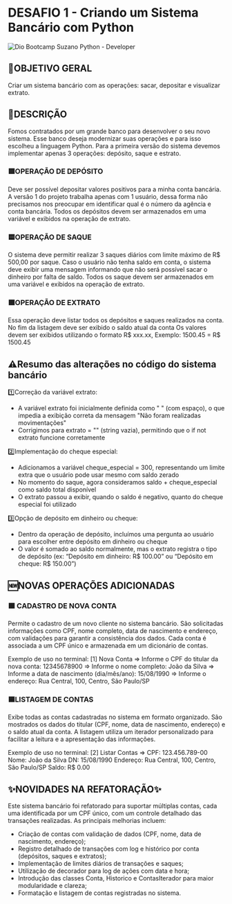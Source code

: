 
# DESAFIO 1 - Criando um Sistema Bancário com Python
![Dio](https://www.dio.me/) Bootcamp Suzano Python - Developer 


## 🎯OBJETIVO GERAL 
Criar um sistema bancário com as operações: sacar, depositar e visualizar extrato.


## 📝DESCRIÇÃO 
Fomos contratados por um grande banco para desenvolver o seu novo sistema. Esse banco deseja modernizar suas operações e para isso escolheu a linguagem Python. Para a primeira versão do sistema devemos implementar apenas 3 operações: depósito, saque e estrato.

### 🟥OPERAÇÃO DE DEPÓSITO 
Deve ser possível depositar valores positivos para a minha conta bancária. A versão 1 do projeto trabalha apenas com 1 usuário, dessa forma não precisamos nos preocupar em identificar qual é o número da agência e conta bancária. Todos os depósitos devem ser armazenados em uma variável e exibidos na operação de extrato.

### 🟨OPERAÇÃO DE SAQUE 
O sistema deve permitir realizar 3 saques diários com limite máximo de R$ 500,00 por saque. Caso o usuário não tenha saldo em conta, o sistema deve exibir uma mensagem informando que não será possível sacar o dinheiro por falta de saldo. Todos os saque devem ser armazenados em uma variável e exibidos na operação de extrato.

### 🟪OPERAÇÃO DE EXTRATO 
Essa operação deve listar todos os depósitos e saques realizados na conta. No fim da listagem deve ser exibido o saldo atual da conta
Os valores devem ser exibidos utilizando o formato R$ xxx.xx,
Exemplo: 1500.45 = R$ 1500.45 

## ⚠️Resumo das alterações no código do sistema bancário

1️⃣Correção da variável extrato:
  - A variável extrato foi inicialmente definida como " " (com espaço), o que impedia a exibição correta da mensagem "Não foram realizadas movimentações"
  - Corrigimos para extrato = "" (string vazia), permitindo que o if not extrato funcione corretamente

2️⃣Implementação do cheque especial:
  - Adicionamos a variável cheque_especial = 300, representando um limite extra que o usuário pode usar mesmo com saldo zerado
  - No momento do saque, agora consideramos saldo + cheque_especial como saldo total disponível
  - O extrato passou a exibir, quando o saldo é negativo, quanto do cheque especial foi utilizado

3️⃣Opção de depósito em dinheiro ou cheque:
  - Dentro da operação de depósito, incluímos uma pergunta ao usuário para escolher entre depósito em dinheiro ou cheque
  - O valor é somado ao saldo normalmente, mas o extrato registra o tipo de depósito (ex: “Depósito em dinheiro: R$ 100.00” ou “Depósito em cheque: R$ 150.00”)

## 🆕NOVAS OPERAÇÕES ADICIONADAS 

### 🟩 CADASTRO DE NOVA CONTA
Permite o cadastro de um novo cliente no sistema bancário. São solicitadas informações como CPF, nome completo, data de nascimento e endereço, com validações para garantir a consistência dos dados. Cada conta é associada a um CPF único e armazenada em um dicionário de contas.

Exemplo de uso no terminal:
[1] Nova Conta
=> Informe o CPF do titular da nova conta: 12345678900
=> Informe o nome completo: João da Silva
=> Informe a data de nascimento (dia/mês/ano): 15/08/1990
=> Informe o endereço: Rua Central, 100, Centro, São Paulo/SP

### 🟦LISTAGEM DE CONTAS
Exibe todas as contas cadastradas no sistema em formato organizado. São mostrados os dados do titular (CPF, nome, data de nascimento, endereço) e o saldo atual da conta. A listagem utiliza um iterador personalizado para facilitar a leitura e a apresentação das informações.

Exemplo de uso no terminal:
[2] Listar Contas
=> 
CPF:        123.456.789-00
Nome:       João da Silva
DN:         15/08/1990
Endereço:   Rua Central, 100, Centro, São Paulo/SP
Saldo:      R$ 0.00

## ✨NOVIDADES NA REFATORAÇÃO✨
Este sistema bancário foi refatorado para suportar múltiplas contas, cada uma identificada por um CPF único, com um controle detalhado das transações realizadas. As principais melhorias incluem:
- Criação de contas com validação de dados (CPF, nome, data de nascimento, endereço);
- Registro detalhado de transações com log e histórico por conta (depósitos, saques e extratos);
- Implementação de limites diários de transações e saques;
- Utilização de decorador para log de ações com data e hora;
- Introdução das classes Conta, Historico e ContasIterador para maior modularidade e clareza;
- Formatação e listagem de contas registradas no sistema.
  




